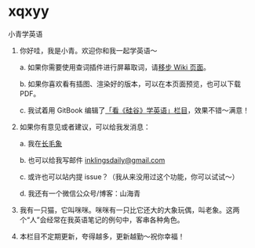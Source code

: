 # xqxyy
小青学英语

1. 你好哇，我是小青。欢迎你和我一起学英语～

    a. 如果你需要使用查词插件进行屏幕取词，请[移步 Wiki 页面](https://github.com/inklings42/xqxyy/wiki)。
    
    b. 如果你喜欢看有插图、渲染好的版本，可以在本页面预览，也可以下载 PDF。
    
    c. 我试着用 GitBook 编辑了[「看《硅谷》学英语」栏目](https://inklings.gitbook.io/xiao-qing-xue-ying-yu/)，效果不错～满意！

2. 如果你有意见或者建议，可以给我发消息：

    a. 我在[长毛象](https://mastodon.social/web/@inklingsdaily)

    b. 也可以给我写邮件 inklingsdaily@gmail.com

    c. 或许也可以站内提 issue？（我从来没用过这个功能，你可以试试～）

    d. 我还有一个微信公众号/博客：山海青

3. 我有一只猫，它叫咪咪。咪咪有一只比它还大的大象玩偶，叫老象。这两个“人”会经常在我英语笔记的例句中，客串各种角色。
4. 本栏目不定期更新，夸得越多，更新越勤～祝你幸福！
